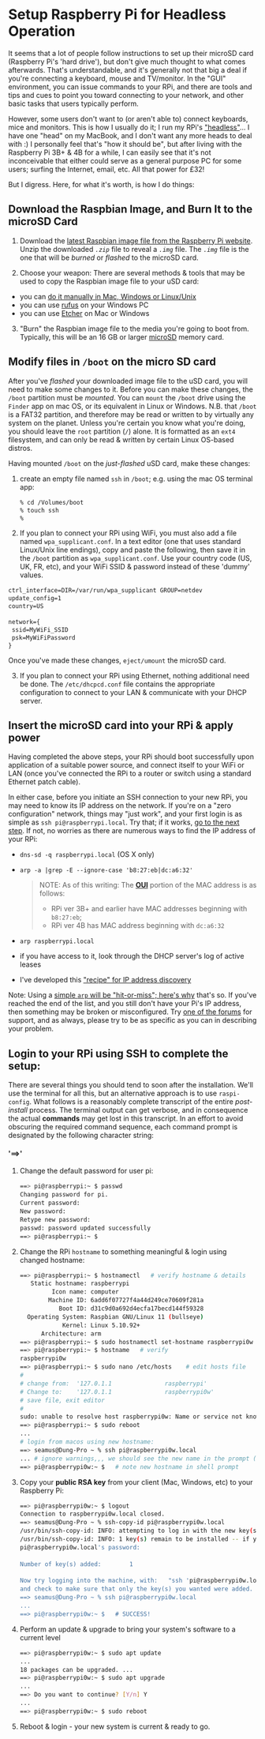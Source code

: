 # Setup Raspberry Pi for Headless Operation

It seems that a lot of people follow instructions to set up their microSD card (Raspberry Pi's 'hard drive'), but don't give much thought to what comes afterwards. That's understandable, and it's generally not that big a deal if you're connecting a keyboard, mouse and TV/monitor. In the "GUI" environment, you can issue commands to your RPi, and there are tools and tips and cues to point you toward connecting to your network, and other basic tasks that users typically perform. 

However, some users don't want to (or aren't able to) connect keyboards, mice and monitors. This is how I usually do it; I run my RPi's ["headless"](https://en.wikipedia.org/wiki/Headless_computer)... I have one "head" on my MacBook, and I don't want any more heads to deal with :)  I personally feel that's "how it should be", but after living with the Raspberry Pi 3B+ & 4B for a while, I can easily see that it's not inconceivable that either could serve as a general purpose PC for some users; surfing the Internet, email, etc. All that power for £32! 

But I digress. Here, for what it's worth, is how I do things: 

## Download the Raspbian Image, and Burn It to the microSD Card 

1. Download the [latest Raspbian image file from the Raspberry Pi website](https://www.raspberrypi.com/software/operating-systems/). Unzip the downloaded *`.zip`* file to reveal a *`.img`* file. The  *`.img`* file is the one that will be *burned* or *flashed* to the microSD card.

2. Choose your weapon: There are several methods & tools that may be used to copy the Raspbian image file to your uSD card:
  * you can [do it manually in Mac, Windows or Linux/Unix](https://www.wikihow.com/Make-a-USB-Bootable)
  * you can use [rufus](https://rufus.akeo.ie/) on your Windows PC 
  * you can use [Etcher](https://etcher.io/) on Mac or Windows

3. "Burn" the Raspbian image file to the media you're going to boot from. Typically, this will be an 16 GB or larger [microSD](https://simple.wikipedia.org/wiki/MicroSD) memory card.

## Modify files in `/boot` on the micro SD card

After you've *flashed* your downloaded image file to the uSD card, you will need to make some changes to it. Before you can make these changes, the `/boot` partition must be *mounted*. You can `mount` the `/boot` drive using the `Finder` app on mac OS, or its equivalent in Linux or Windows. N.B. that `/boot` is a FAT32 partition, and therefore may be read or written to by virtually any system on the planet. Unless you're certain you know what you're doing, you should leave the `root` partition (`/`) alone. It is formatted as an `ext4` filesystem, and can only be read & written by certain Linux OS-based distros. 

Having mounted `/boot` on the *just-flashed* uSD card, make these changes:  

1. create an empty file named `ssh` in `/boot`; e.g. using the mac OS terminal app: 

     ```
     % cd /Volumes/boot
     % touch ssh
     %
     ```

2. If you plan to connect your RPi using WiFi, you must also add a file named `wpa_supplicant.conf`. In a text editor (one that uses standard Linux/Unix line endings), copy and paste the following, then save it in the `/boot` partition as `wpa_supplicant.conf`. Use your country code (US, UK, FR, etc), and your WiFi SSID & password instead of these 'dummy' values.

```
ctrl_interface=DIR=/var/run/wpa_supplicant GROUP=netdev
update_config=1
country=US

network={
 ssid=MyWiFi_SSID
 psk=MyWiFiPassword
}
```

Once you've made these changes, `eject/umount` the microSD card. 

3. If you plan to connect your RPi using Ethernet, nothing additional need be done. The `/etc/dhcpcd.conf` file contains the appropriate configuration to connect to your LAN & communicate with your DHCP server.

## Insert the microSD card into your RPi & apply power

Having completed the above steps, your RPi should boot successfully upon application of a suitable power source, and connect itself to your WiFi or LAN (once you've connected the RPi to a router or switch using a standard Ethernet patch cable). 

In either case, before you initiate an SSH connection to your new RPi, you may need to know its IP address on the network. If you're on a "zero configuration" network, things may "just work", and your first login is as simple as `ssh pi@raspberrypi.local`. Try that; if it works, [go to the next step](https://github.com/seamusdemora/PiFormulae/blob/master/ReadMeFirst.md#login-to-your-RPi-using-SSH). If not, no worries as there are numerous ways to find the IP address of your RPi: 

  * `dns-sd -q raspberrypi.local` (OS X only)

  * `arp -a |grep -E --ignore-case 'b8:27:eb|dc:a6:32'` 

    >  NOTE: As of this writing: The [**OUI**](https://en.wikipedia.org/wiki/Organizationally_unique_identifier) portion of the MAC address is as follows: 
    >
    > * RPi ver 3B+ and earlier have MAC addresses beginning with `b8:27:eb`; 
    > * RPi ver 4B has MAC address beginning with `dc:a6:32`

  * `arp raspberrypi.local`

  * if you have access to it, look through the DHCP server's log of active leases 

  * I've developed this ["recipe" for IP address discovery](https://github.com/seamusdemora/PiFormulae/blob/master/FindMyPi.md) 

Note: Using a [simple `arp` will be "hit-or-miss"; here's why](https://github.com/seamusdemora/PiFormulae/blob/master/ThinkingAboutARP.md) that's so. If you've reached the end of the list, and you still don't have your Pi's IP address, then something may be broken or misconfigured. Try [one of the forums](https://raspberrypi.stackexchange.com/) for support, and as always, please try to be as specific as you can in describing your problem.  

## Login to your RPi using SSH to complete the setup:

There are several things you should tend to soon after the installation. We'll use the terminal for all this, but an alternative approach is to use `raspi-config`. What follows is a reasonably complete transcript of the entire *post-install* process. The terminal output can get verbose, and in consequence the actual **commands** may get lost in this transcript. In an effort to avoid obscuring the required command sequence, each command prompt is designated by the following character string:  

#### **'==>'**

1. Change the default password for user pi: 

   ```bash
   ==> pi@raspberrypi:~ $ passwd
   Changing password for pi.
   Current password:
   New password:
   Retype new password:
   passwd: password updated successfully
   ==> pi@raspberrypi:~ $
   ```

2. Change the RPi `hostname` to something meaningful & login using changed hostname: 

   ```bash
   ==> pi@raspberrypi:~ $ hostnamectl   # verify hostname & details
      Static hostname: raspberrypi
            Icon name: computer
           Machine ID: 6add6f07727f4a44d249ce70609f281a
              Boot ID: d31c9d0a692d4ecfa17becd144f59328
     Operating System: Raspbian GNU/Linux 11 (bullseye)
               Kernel: Linux 5.10.92+
         Architecture: arm
   ==> pi@raspberrypi:~ $ sudo hostnamectl set-hostname raspberrypi0w  # change hostname 
   ==> pi@raspberrypi:~ $ hostname   # verify
   raspberrypi0w 
   ==> pi@raspberrypi:~ $ sudo nano /etc/hosts    # edit hosts file
   #
   # change from:  '127.0.1.1               raspberrypi'
   # Change to:    '127.0.1.1               raspberrypi0w'
   # save file, exit editor
   #
   sudo: unable to resolve host raspberrypi0w: Name or service not known  # not to worry!
   ==> pi@raspberrypi:~ $ sudo reboot 
   ...                    
   # login from macos using new hostname:
   ==> seamus@Dung-Pro ~ % ssh pi@raspberrypi0w.local 
   ... # ignore warnings,,, we should see the new name in the prompt (and we do!)
   ==> pi@raspberrypi0w:~ $   # note new hostname in shell prompt
   ```

3. Copy your **public RSA key** from your client (Mac, Windows, etc) to your Raspberry Pi: 

   ```bash
   ==> pi@raspberrypi0w:~ $ logout
   Connection to raspberrypi0w.local closed.
   ==> seamus@Dung-Pro ~ % ssh-copy-id pi@raspberrypi0w.local
   /usr/bin/ssh-copy-id: INFO: attempting to log in with the new key(s), to filter out any that are already installed
   /usr/bin/ssh-copy-id: INFO: 1 key(s) remain to be installed -- if you are prompted now it is to install the new keys
   pi@raspberrypi0w.local's password:
   
   Number of key(s) added:        1
   
   Now try logging into the machine, with:   "ssh 'pi@raspberrypi0w.local'"
   and check to make sure that only the key(s) you wanted were added.
   ==> seamus@Dung-Pro ~ % ssh pi@raspberrypi0w.local 
   ...
   ==> pi@raspberrypi0w:~ $   # SUCCESS! 
   ```

4. Perform an update & upgrade to bring your system's software to a current level 

   ```bash
   ==> pi@raspberrypi0w:~ $ sudo apt update
   ...
   18 packages can be upgraded. ...
   ==> pi@raspberrypi0w:~ $ sudo apt upgrade 
   ...
   ==> Do you want to continue? [Y/n] Y 
   ...
   ==> pi@raspberrypi0w:~ $ sudo reboot
   ```

5. Reboot & login - your new system is current & ready to go.







<!---



DEPRECATED FOR NOW; MAY BE RESURRECTED LATER?

1. Open a terminal on your PC, and initiate a connection to your RPi using SSH: 

`ssh pi@raspberrypi.local` or, use the RPi's IP address: `ssh pi@192.168.1.77` (for example) if that's handy

2. Enter the default password at the prompt: `raspberry` 

3. Start raspi-config:  `sudo raspi-config`  and you'll see something like this: 

![raspi-config screenshot](pix/raspi-config.png "raspi-config") 


    NOTE: Before beginning, you may wish to try updating raspi-config by selecting the Update option (8). If you do so, this will temporarily close the raspi-config window, check for an update, and then automatically return you to raspi-config. 


4. The "arrow keys" will move you through the menu items, the "Tab" key will move you between screens. Go to `Interfacing Options`You'll want to make the following "stops": 

    a. Change the default password 
    
    b. Set up WiFi networking if you want; you'll need to know the WiFi `SSID` and `password`
    
    c. Go to `Boot Options` -> `Desktop CLI -> `Console`; tab to `OK`, then `Return`
    
    d. Go to `Localisation Options`, and select the appropriate values from the lists provided
    
    e. Go to `Interfacing Options` -> `SSH`, and select `YES`, There are a lot of options on this page; you can set them now, or return to them later. 
    
    f. Go to `Advanced Options` -> `Expand Filesystem. You may wish to expand the file system to use all available storage on the microSD card. This is probably a good idea for most users. Note the other choices here, and you may return later to change them. 
    
    g. Tab to the `Finish` option at the bottom of the page and return to the command prompt. 
    
    
    
5. Don't forget to secure your RPi! You could and should do two things immediately: 
  
    1. Change the default password if you haven't already done so. 
    2. Copy your **public RSA key** from your Mac/Windows/Linux host to your Raspberry Pi: 
    ```bash
    $ ssh-copy-id pi@raspberrypi.local
    ```
    
    This assumes that you have generated an **RSA key pair** on your Mac/Windows/Linux host, 
    
    you have retained the default userid `pi`, and that your RPi hostname is `raspberrypi.local`.
    
    - If you don't know how to generate an RSA key pair, [Digital Ocean has a good tutorial](https://www.digitalocean.com/community/tutorials/how-to-set-up-ssh-keys-on-ubuntu-1604) 
    - To change the hostname of your RPi, use either `raspi-config`, or edit `/etc/hostname`
    
    Congratulations, we're done here! 



—>
